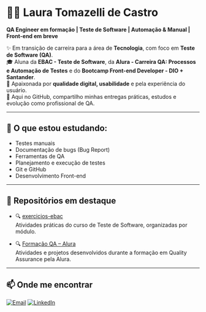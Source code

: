# 👩‍💻 Laura Tomazelli de Castro
**QA Engineer em formação | Teste de Software | Automação & Manual | Front-end em breve**

✨ Em transição de carreira para a área de **Tecnologia**, com foco em **Teste de Software (QA)**.  
🎓 Aluna da **EBAC - Teste de Software**, da **Alura - Carreira QA: Processos e Automação de Testes** e do **Bootcamp Front-end Developer - DIO + Santander**.  
🧪 Apaixonada por **qualidade digital, usabilidade** e pela experiência do usuário.  
🚀 Aqui no GitHub, compartilho minhas entregas práticas, estudos e evolução como profissional de QA.

---

## 🧪 O que estou estudando:

- Testes manuais
- Documentação de bugs (Bug Report)
- Ferramentas de QA
- Planejamento e execução de testes
- Git e GitHub
- Desenvolvimento Front-end

---

## 📂 Repositórios em destaque

- 🔍 [exercicios-ebac](https://github.com/lauratomazelli/exercicios-ebac)  
  Atividades práticas do curso de Teste de Software, organizadas por módulo.


- 🔍 [Formação QA – Alura](https://github.com/lauratomazelli/carreira-qa-alura)  
Atividades e projetos desenvolvidos durante a formação em Quality Assurance pela Alura.


---

## 📫 Onde me encontrar

<div>
  <a href="mailto:lauratomazellidecastro@gmail.com"><img src="https://img.shields.io/badge/-Gmail-%23333?style=for-the-badge&logo=gmail&logoColor=white" alt="Email"></a>
  <a href="https://www.linkedin.com/in/lauratomazellidecastro/" target="_blank"><img src="https://img.shields.io/badge/-LinkedIn-%230077B5?style=for-the-badge&logo=linkedin&logoColor=white" alt="LinkedIn"></a>
</div>

